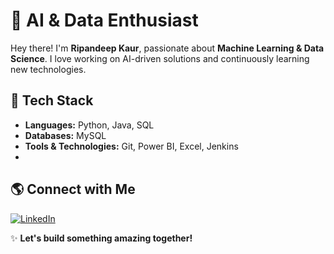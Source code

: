 # 🚀 AI & Data Enthusiast

Hey there! I'm **Ripandeep Kaur**, passionate about **Machine Learning & Data Science**. I love working on AI-driven solutions and continuously learning new technologies. 

## 📌 Tech Stack
- **Languages:** Python, Java, SQL
- **Databases:** MySQL
- **Tools & Technologies:** Git, Power BI, Excel, Jenkins
- 
## 🌎 Connect with Me
[![LinkedIn](https://img.shields.io/badge/LinkedIn-Profile-blue)](https://www.linkedin.com/in/ripandeep-kaur-a271a71b7/)

✨ **Let's build something amazing together!**
